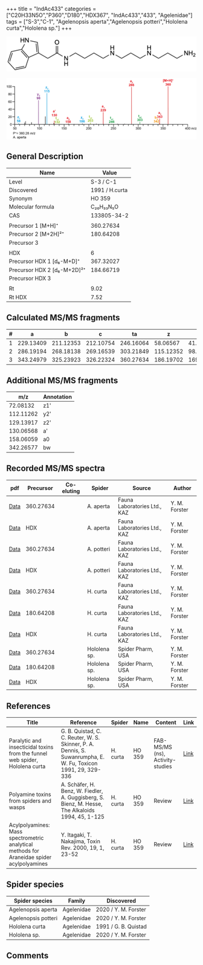 +++
title = "IndAc433"
categories = ["C20H33N5O","P360","D180","HDX367",
"IndAc433","433",
"Agelenidae"]
tags = ["S-3","C-1",
"Agelenopsis aperta","Agelenopsis potteri","Hololena curta","Hololena sp."]
+++

![](/img/IndAc433.png)

![](/img_MSMS/360_IndAc433_Aa.png?classes=border)

## General Description

| Name                        | Value          |
|-----------------------------|----------------|
| Level                       | S-3 / C-1             |
| Discovered                  | 1991 / H.curta |
| Synonym                     | HO 359         |
| Molecular formula           | C₂₀H₃₃N₅O      |
| CAS                         | 133805-34-2    |
|                             |                |
| Precursor 1 [M+H]⁺          | 360.27634      |
| Precursor 2 [M+2H]²⁺        | 180.64208      |
| Precursor 3                 |                |
|                             |                |
| HDX                         | 6              |
| Precursor HDX 1 [d₆-M+D]⁺   | 367.32027      |
| Precursor HDX 2 [d₆-M+2D]²⁺ | 184.66719      |
| Precursor HDX 3             |                |
|                             |                |
| Rt                          | 9.02           |
| Rt HDX                      | 7.52           |

## Calculated MS/MS fragments

| # | a         | b         | c         | ta        | z         | y         | tz        |
|---|-----------|-----------|-----------|-----------|-----------|-----------|-----------|
| 1 | 229.13409 | 211.12353 | 212.10754 | 246.16064 | 58.06567  | 41.03912  | 75.09222  |
| 2 | 286.19194 | 268.18138 | 269.16539 | 303.21849 | 115.12352 | 98.09697  | 132.15007 |
| 3 | 343.24979 | 325.23923 | 326.22324 | 360.27634 | 186.19702 | 169.17047 | 203.22357 |

## Additional MS/MS fragments

| m/z       | Annotation |
|-----------|------------|
| 72.08132  | z1'        |
| 112.11262 | y2'        |
| 129.13917 | z2'        |
| 130.06568 | a'         |
| 158.06059 | a0         |
| 342.26577 | bw         |

## Recorded MS/MS spectra

| pdf                                           | Precursor | Co-eluting | Spider    | Source                       | Author        |
|-----------------------------------------------|-----------|------------|-----------|------------------------------|---------------|
| [Data](/pdf/A-aperta/360_IndAc433_Aa.pdf)     | 360.27634 |            | A. aperta | Fauna Laboratories Ltd., KAZ | Y. M. Forster |
| [Data](/pdf/A-aperta/360_IndAc433_Aa_HDX.pdf) | HDX       |            | A. aperta | Fauna Laboratories Ltd., KAZ | Y. M. Forster |
| [Data](/pdf/A-potteri/360_IndAc433_Ap.pdf) | 360.27634 |           | A. potteri | Fauna Laboratories Ltd., KAZ | Y. M. Forster |
| [Data](/pdf/A-potteri/360_IndAc433_Ap_HDX.pdf) | HDX |           | A. potteri | Fauna Laboratories Ltd., KAZ | Y. M. Forster |
| [Data](/pdf/H-curta/360_IndAc433_Hc.pdf) | 360.27634 |           | H. curta | Fauna Laboratories Ltd., KAZ | Y. M. Forster |
| [Data](/pdf/H-curta/360_IndAc433_Hc_2.pdf) | 180.64208 |           | H. curta | Fauna Laboratories Ltd., KAZ | Y. M. Forster |
| [Data](/pdf/H-curta/360_IndAc433_Hc_HDX.pdf) | HDX |           | H. curta | Fauna Laboratories Ltd., KAZ | Y. M. Forster |
| [Data](/pdf/Hololena-sp/360_IndAc433_Ho-sp.pdf) | 360.27634 |           | Hololena sp. | Spider Pharm, USA | Y. M. Forster |
| [Data](/pdf/Hololena-sp/360_IndAc433_Ho-sp_2.pdf) | 180.64208 |           | Hololena sp. | Spider Pharm, USA | Y. M. Forster |
| [Data](/pdf/Hololena-sp/360_IndAc433_Ho-sp_HDX.pdf) | HDX |           | Hololena sp. | Spider Pharm, USA | Y. M. Forster |

## References

| Title  | Reference | Spider | Name | Content | Link |
|--------|-----------|--------|------|---------|------|
| Paralytic and insecticidal toxins from the funnel web spider, Hololena curta | G. B. Quistad, C. C. Reuter, W. S. Skinner, P. A. Dennis, S. Suwanrumpha, E. W. Fu, Toxicon 1991, 29, 329-336 | H. curta | HO 359 | FAB-MS/MS (ns), Activity-studies | [Link](https://doi.org/10.1016/0041-0101(91)90286-Z)    |
| Polyamine toxins from spiders and wasps  | A. Schäfer, H. Benz, W. Fiedler, A. Guggisberg, S. Bienz, M. Hesse, The Alkaloids 1994, 45, 1-125 | H. curta | HO 359 | Review | [Link](https://doi.org/10.1016/S0099-9598(08)60276-X) |
| Acylpolyamines: Mass spectrometric analytical methods for Araneidae spider acylpolyamines  | Y. Itagaki, T. Nakajima, Toxin Rev. 2000, 19, 1, 23-52 | H. curta | HO 359 | Review | [Link](https://doi.org/10.1081/TXR-100100314) |

## Spider species

| Spider species     | Family     | Discovered           |
|--------------------|------------|----------------------|
| Agelenopsis aperta | Agelenidae | 2020 / Y. M. Forster |
| Agelenopsis potteri | Agelenidae | 2020 / Y. M. Forster |
| Hololena curta     | Agelenidae | 1991 / G. B. Quistad |
| Hololena sp. | Agelenidae | 2020 / Y. M. Forster |

## Comments